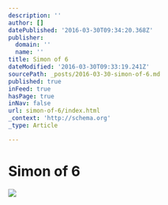 ```yaml
---
description: ''
author: []
datePublished: '2016-03-30T09:34:20.368Z'
publisher:
  domain: ''
  name: ''
title: Simon of 6
dateModified: '2016-03-30T09:33:19.241Z'
sourcePath: _posts/2016-03-30-simon-of-6.md
published: true
inFeed: true
hasPage: true
inNav: false
url: simon-of-6/index.html
_context: 'http://schema.org'
_type: Article

---
```

# Simon of 6
![](https://the-grid-user-content.s3-us-west-2.amazonaws.com/2854ab67-fcda-4eac-8089-dd1f3d1e846b.png)